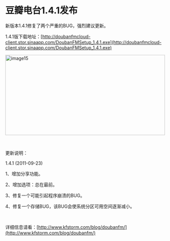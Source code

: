 # 豆瓣电台1.4.1发布

新版本1.4.1修复了两个严重的BUG，强烈建议更新。

1.4.1版下载地址：[http://doubanfmcloud-client.stor.sinaapp.com/DoubanFMSetup_1.4.1.exe](http://doubanfmcloud-client.stor.sinaapp.com/DoubanFMSetup_1.4.1.exe)

[<img style="background-image: none; border-bottom: 0px; border-left: 0px; padding-left: 0px; padding-right: 0px; display: inline; border-top: 0px; border-right: 0px; padding-top: 0px" title="image15" border="0" alt="image15" src="http://up.kfstorm.com/blog/images/1.4.1_13CAD/image15_thumb.jpg" width="500" height="251" />](http://up.kfstorm.com/blog/images/1.4.1_13CAD/image15.jpg)

&#160;

更新说明：

1.4.1 (2011-09-23)

1、增加分享功能。

2、增加选项：总在最前。

3、修复一个可能引起程序崩溃的BUG。

4、修复一个存储BUG，该BUG会使系统分区可用空间逐渐减小。

&#160;

详细信息请看：[http://www.kfstorm.com/blog/doubanfm/](http://www.kfstorm.com/blog/doubanfm/)
